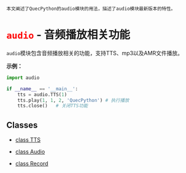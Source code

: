 

```
本文阐述了QuecPython的audio模块的用法，描述了audio模块最新版本的特性。
```



# <font color='red'>`audio` </font> - 音频播放相关功能

`audio`模块包含音频播放相关的功能，支持TTS、mp3以及AMR文件播放。

**示例：**

```python
import audio

if __name__ == '__main__':
    tts = audio.TTS(1)
    tts.play(1, 1, 2, 'QuecPython') # 执行播放
    tts.close()   # 关闭TTS功能
```



## Classes

- [class TTS](./audio.TTS.md)

- [class Audio](audio.Audio.md)

- [class Record](audio.Record.md)

